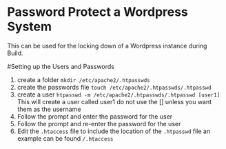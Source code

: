 # Password Protect a Wordpress System

This can be used for the locking down of a Wordpress instance during Build.

#Setting up the Users and Passwords

1. create a folder `mkdir /etc/apache2/.htpasswds`
2. create the passwords file `touch /etc/apache2/.htpasswds/.htpasswd`
3. create a user `htpasswd -m /etc/apache2/.htpasswds/.htpasswd [user1]` This will create a user called user1 do not use the [] unless you want them as the username
4. Follow the prompt and enter the password for the user
5. Follow the prompt and re-enter the password for the user
6. Edit the `.htaccess` file to include the location of the `.htpasswd` file an example can be found `/.htaccess`